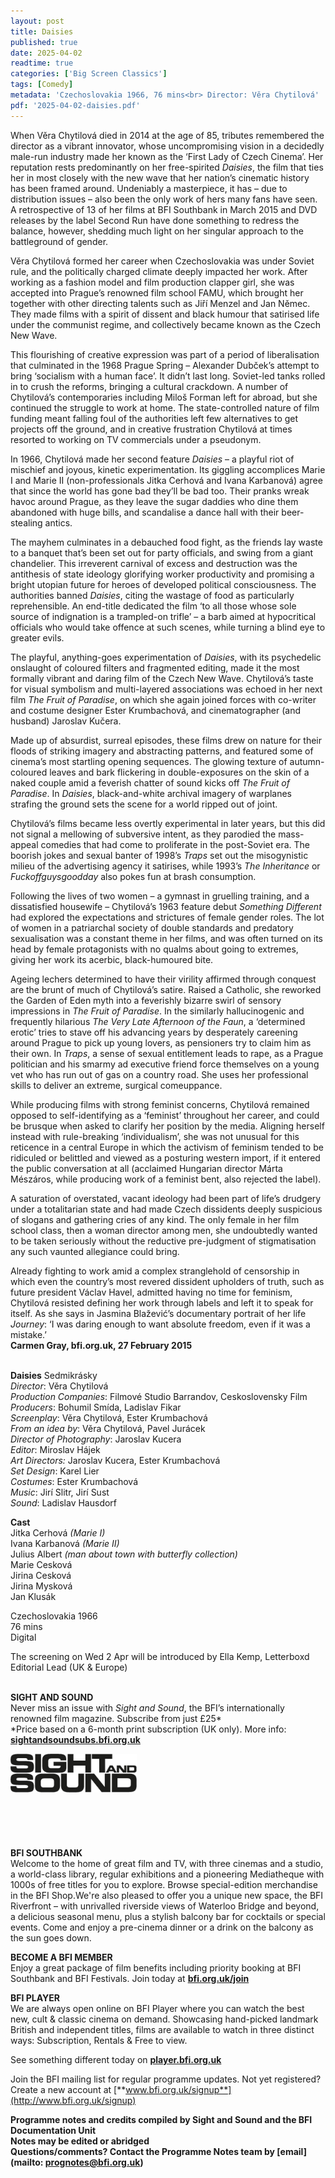 ```yaml
---
layout: post
title: Daisies
published: true
date: 2025-04-02
readtime: true
categories: ['Big Screen Classics']
tags: [Comedy]
metadata: 'Czechoslovakia 1966, 76 mins<br> Director: Věra Chytilová'
pdf: '2025-04-02-daisies.pdf'
---
```


When Věra Chytilová died in 2014 at the age of 85, tributes remembered the director as a vibrant innovator, whose uncompromising vision in a decidedly male-run industry made her known as the ‘First Lady of Czech Cinema’. Her reputation rests predominantly on her free-spirited _Daisies_, the film that ties her in most closely with the new wave that her nation’s cinematic history has been framed around. Undeniably a masterpiece, it has – due to distribution issues – also been the only work of hers many fans have seen. A retrospective of 13 of her films at BFI Southbank in March 2015 and DVD releases by the label Second Run have done something to redress the balance, however, shedding much light on her singular approach to the battleground of gender.

Věra Chytilová formed her career when Czechoslovakia was under Soviet rule, and the politically charged climate deeply impacted her work. After working as a fashion model and film production clapper girl, she was accepted into Prague’s renowned film school FAMU, which brought her together with other directing talents such as Jiří Menzel and Jan Němec. They made films with a spirit of dissent and black humour that satirised life under the communist regime, and collectively became known as the Czech New Wave.

This flourishing of creative expression was part of a period of liberalisation that culminated in the 1968 Prague Spring – Alexander Dubček’s attempt to bring ‘socialism with a human face’. It didn’t last long. Soviet-led tanks rolled in to crush the reforms, bringing a cultural crackdown. A number of Chytilová’s contemporaries including Miloš Forman left for abroad, but she continued the struggle to work at home. The state-controlled nature of film funding meant falling foul of the authorities left few alternatives to get projects off the ground, and in creative frustration Chytilová at times resorted to working on TV commercials under a pseudonym.

In 1966, Chytilová made her second feature _Daisies_ – a playful riot of mischief and joyous, kinetic experimentation. Its giggling accomplices Marie I and Marie II (non-professionals Jitka Cerhová and Ivana Karbanová) agree that since the world has gone bad they’ll be bad too. Their pranks wreak havoc around Prague, as they leave the sugar daddies who dine them abandoned with huge bills, and scandalise a dance hall with their beer-stealing antics.

The mayhem culminates in a debauched food fight, as the friends lay waste to a banquet that’s been set out for party officials, and swing from a giant chandelier. This irreverent carnival of excess and destruction was the antithesis of state ideology glorifying worker productivity and promising a bright utopian future for heroes of developed political consciousness. The authorities banned _Daisies_, citing the wastage of food as particularly reprehensible. An end-title dedicated the film ‘to all those whose sole source of indignation is a trampled-on trifle’ – a barb aimed at hypocritical officials who would take offence at such scenes, while turning a blind eye to greater evils.

The playful, anything-goes experimentation of _Daisies_, with its psychedelic onslaught of coloured filters and fragmented editing, made it the most formally vibrant and daring film of the Czech New Wave. Chytilová’s taste for visual symbolism and multi-layered associations was echoed in her next film _The Fruit_ _of Paradise_, on which she again joined forces with co-writer and costume designer Ester Krumbachová, and cinematographer (and husband) Jaroslav Kučera.

Made up of absurdist, surreal episodes, these films drew on nature for their floods of striking imagery and abstracting patterns, and featured some of cinema’s most startling opening sequences. The glowing texture of autumn-coloured leaves and bark flickering in double-exposures on the skin of a naked couple amid a feverish chatter of sound kicks off _The Fruit of Paradise_. In _Daisies_, black-and-white archival imagery of warplanes strafing the ground sets the scene for a world ripped out of joint.

Chytilová’s films became less overtly experimental in later years, but this did not signal a mellowing of subversive intent, as they parodied the mass-appeal comedies that had come to proliferate in the post-Soviet era. The boorish jokes and sexual banter of 1998’s _Traps_ set out the misogynistic milieu of the advertising agency it satirises, while 1993’s _The Inheritance_ or _Fuckoffguysgoodday_ also pokes fun at brash consumption.

Following the lives of two women – a gymnast in gruelling training, and a dissatisfied housewife – Chytilová’s 1963 feature debut _Something_ _Different_ had explored the expectations and strictures of female gender roles. The lot of women in a patriarchal society of double standards and predatory sexualisation was a constant theme in her films, and was often turned on its head by female protagonists with no qualms about going to extremes, giving her work its acerbic, black-humoured bite.

Ageing lechers determined to have their virility affirmed through conquest are the brunt of much of Chytilová’s satire. Raised a Catholic, she reworked the Garden of Eden myth into a feverishly bizarre swirl of sensory impressions in _The Fruit of Paradise_. In the similarly hallucinogenic and frequently hilarious  _The_ _Very Late Afternoon of the Faun_, a ‘determined erotic’ tries to stave off his advancing years by desperately careening around Prague to pick up young lovers, as pensioners try to claim him as their own. In _Traps_, a sense of sexual entitlement leads to rape, as a Prague politician and his smarmy ad executive friend force themselves on a young vet who has run out of gas on a country road. She uses her professional skills to deliver an extreme, surgical comeuppance.

While producing films with strong feminist concerns, Chytilová remained opposed to self-identifying as a ‘feminist’ throughout her career, and could be brusque when asked to clarify her position by the media. Aligning herself instead with rule-breaking ‘individualism’, she was not unusual for this reticence in a central Europe in which the activism of feminism tended to be ridiculed or belittled and viewed as a posturing western import, if it entered the public conversation at all (acclaimed Hungarian director Márta Mészáros, while producing work of a feminist bent, also rejected the label).

A saturation of overstated, vacant ideology had been part of life’s drudgery under a totalitarian state and had made Czech dissidents deeply suspicious of slogans and gathering cries of any kind. The only female in her film school class, then a woman director among men, she undoubtedly wanted to be taken seriously without the reductive pre-judgment of stigmatisation any such vaunted allegiance could bring.

Already fighting to work amid a complex stranglehold of censorship in which even the country’s most revered dissident upholders of truth, such as future president Václav Havel, admitted having no time for feminism, Chytilová resisted defining her work through labels and left it to speak for itself. As she says in Jasmina Blažević’s documentary portrait of her life _Journey_: ‘I was daring enough to want absolute freedom, even if it was a mistake.’  
**Carmen Gray, bfi.org.uk, 27 February 2015**
<br><br>

**Daisies** Sedmikrásky  
_Director_: Věra Chytilová  
_Production Companies_: Filmové Studio Barrandov, Ceskoslovensky Film  
_Producers_: Bohumil Smída, Ladislav Fikar  
_Screenplay_: Věra Chytilová, Ester Krumbachová  
_From an idea by_: Věra Chytilová, Pavel Jurácek  
_Director of Photography_: Jaroslav Kucera  
_Editor_: Miroslav Hájek  
_Art Directors:_ Jaroslav Kucera, Ester Krumbachová  
_Set Design_: Karel Lier  
_Costumes_: Ester Krumbachová  
_Music_: Jirí Slitr, Jirí Sust  
_Sound_: Ladislav Hausdorf

**Cast**  
Jitka Cerhová _(Marie I)_  
Ivana Karbanová _(Marie II)_  
Julius Albert _(man about town with butterfly collection)_  
Marie Cesková  
Jirina Cesková  
Jirina Mysková  
Jan Klusák

Czechoslovakia 1966  
76 mins  
Digital

The screening on Wed 2 Apr will be introduced by Ella Kemp, Letterboxd Editorial Lead (UK & Europe)
<br><br>

**SIGHT AND SOUND**<br>
Never miss an issue with _Sight and Sound_, the BFI’s internationally renowned film magazine. Subscribe from just £25*<br>
*Price based on a 6-month print subscription (UK only). More info: [**sightandsoundsubs.bfi.org.uk**](https://sightandsoundsubs.bfi.org.uk/subscribe)

<img style="float: left;" src="/img/sight-and-sound.jpg" width="40%" height="40%"><br><br><br><br><br><br><br><br>

**BFI SOUTHBANK**  
Welcome to the home of great film and TV, with three cinemas and a studio, a world-class library, regular exhibitions and a pioneering Mediatheque with 1000s of free titles for you to explore. Browse special-edition merchandise in the BFI Shop.We&#39;re also pleased to offer you a unique new space, the BFI Riverfront – with unrivalled riverside views of Waterloo Bridge and beyond, a delicious seasonal menu, plus a stylish balcony bar for cocktails or special events. Come and enjoy a pre-cinema dinner or a drink on the balcony as the sun goes down.  

**BECOME A BFI MEMBER**  
Enjoy a great package of film benefits including priority booking at BFI Southbank and BFI Festivals. Join today at [**bfi.org.uk/join**](http://www.bfi.org.uk/join)  

**BFI PLAYER**  
 We are always open online on BFI Player where you can watch the best new, cult &amp; classic cinema on demand. Showcasing hand-picked landmark British and independent titles, films are available to watch in three distinct ways: Subscription, Rentals &amp; Free to view.  

See something different today on [**player.bfi.org.uk**](https://player.bfi.org.uk)  

Join the BFI mailing list for regular programme updates. Not yet registered? Create a new account at [**www.bfi.org.uk/signup**](http://www.bfi.org.uk/signup)

**Programme notes and credits compiled by Sight and Sound and the BFI Documentation Unit  
Notes may be edited or abridged  
Questions/comments? Contact the Programme Notes team by [email](mailto: prognotes@bfi.org.uk)**

<!--stackedit_data:
eyJoaXN0b3J5IjpbLTEwNTg4ODU3MzJdfQ==
-->
